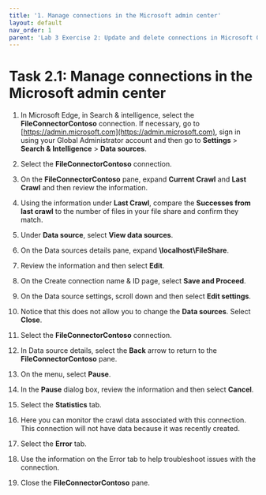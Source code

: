 ```yaml
---
title: '1. Manage connections in the Microsoft admin center'
layout: default
nav_order: 1
parent: 'Lab 3 Exercise 2: Update and delete connections in Microsoft Graph'
---
```


# Task 2.1: Manage connections in the Microsoft admin center

1. In Microsoft Edge, in Search & intelligence, select the **FileConnectorContoso** connection. 
    If necessary, go to [https://admin.microsoft.com](https://admin.microsoft.com), sign in using your Global Administrator account and then go to **Settings** > **Search & Intelligence** > **Data sources**.

1. Select the **FileConnectorContoso** connection.

1. On the **FileConnectorContoso** pane, expand **Current Crawl** and **Last Crawl** and then review the information.  

1. Using the information under **Last Crawl**, compare the **Successes from last crawl** to the number of files in your file share and confirm they match.

1. Under **Data source**, select **View data sources**.

1. On the Data sources details pane, expand **\\localhost\\FileShare**.

1. Review the information and then select **Edit**.

1. On the Create connection name & ID page, select **Save and Proceed**.

1. On the Data source settings, scroll down and then select **Edit settings**.

1. Notice that this does not allow you to change the **Data sources**. Select **Close**.

1. Select the **FileConnectorContoso** connection.

1. In Data source details, select the **Back** arrow to return to the **FileConnectorContoso** pane.

1. On the menu, select **Pause**.

1. In the **Pause** dialog box, review the information and then select **Cancel**.

1. Select the **Statistics** tab.

1. Here you can monitor the crawl data associated with this connection.  
    This connection will not have data because it was recently created.

1. Select the **Error** tab.

1. Use the information on the Error tab to help troubleshoot issues with the connection.

1. Close the **FileConnectorContoso** pane.
